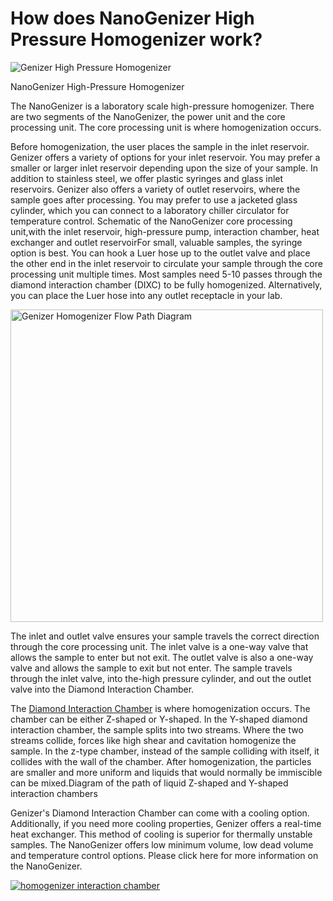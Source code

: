 # How does NanoGenizer High Pressure Homogenizer work?

![Genizer High Pressure Homogenizer](https://www.genizer.com/u_file/2208/photo/5fba6527bb.jpg)

NanoGenizer High-Pressure Homogenizer
 
The NanoGenizer is a laboratory scale high-pressure homogenizer. There are two segments of the NanoGenizer, the power unit and the core processing unit. The core processing unit is where homogenization occurs.

Before homogenization, the user places the sample in the inlet reservoir. Genizer offers a variety of options for your inlet reservoir. You may prefer a smaller or larger inlet reservoir depending upon the size of your sample. In addition to stainless steel, we offer plastic syringes and glass inlet reservoirs. Genizer also offers a variety of outlet reservoirs, where the sample goes after processing. You may prefer to use a jacketed glass cylinder, which you can connect to a laboratory chiller circulator for temperature control. Schematic of the NanoGenizer core processing unit,with the inlet reservoir, high-pressure pump, interaction chamber, heat exchanger and outlet reservoirFor small, valuable samples, the syringe option is best. You can hook a Luer hose up to the outlet valve and place the other end in the inlet reservoir to circulate your sample through the core processing unit multiple times. Most samples need 5-10 passes through the diamond interaction chamber (DIXC) to be fully homogenized. Alternatively, you can place the Luer hose into any outlet receptacle in your lab.

<img src="https://www.genizer.com/u_file/2212/file/566e2fb41c.png" alt="Genizer Homogenizer Flow Path Diagram" width="500">

The inlet and outlet valve ensures your sample travels the correct direction through the core processing unit. The inlet valve is a one-way valve that allows the sample to enter but not exit. The outlet valve is also a one-way valve and allows the sample to exit but not enter. The sample travels through the inlet valve, into the-high pressure cylinder, and out the outlet valve into the Diamond Interaction Chamber.
 
The [Diamond Interaction Chamber](https://www.genizer.com/c/diamond-interaction-chamber_0118) is where homogenization occurs. The chamber can be either Z-shaped or Y-shaped. In the Y-shaped diamond interaction chamber, the sample splits into two streams. Where the two streams collide, forces like high shear and cavitation homogenize the sample. In the z-type chamber, instead of the sample colliding with itself, it collides with the wall of the chamber. After homogenization, the particles are smaller and more uniform and liquids that would normally be immiscible can be mixed.Diagram of the path of liquid Z-shaped and Y-shaped  interaction chambers

Genizer's Diamond Interaction Chamber can come with a cooling option. Additionally, if you need more cooling properties, Genizer offers a real-time heat exchanger. This method of cooling is superior for thermally unstable samples.
The NanoGenizer offers low minimum volume, low dead volume and temperature control options. Please click here for more information on the NanoGenizer.

[![homogenizer interaction chamber](https://www.genizer.com/u_file/2208/photo/7a9bf1b8be.png)](https://www.genizer.com/c/high-pressure-homogenizer_0360)

